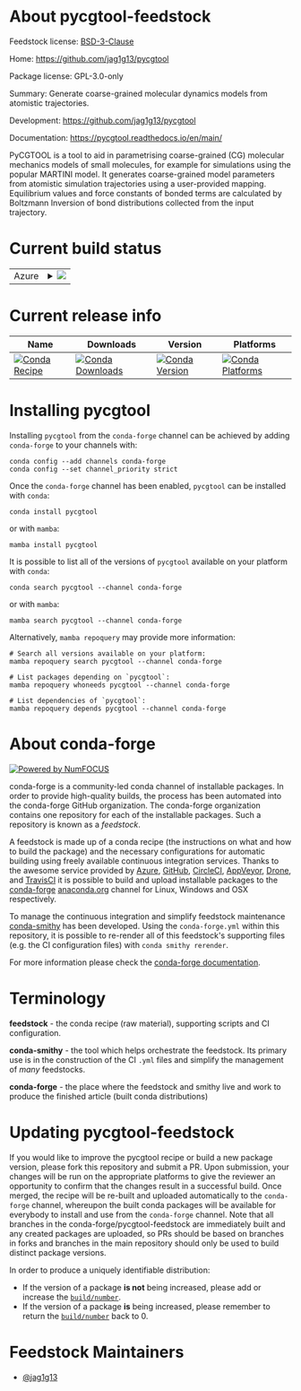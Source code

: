 About pycgtool-feedstock
========================

Feedstock license: [BSD-3-Clause](https://github.com/conda-forge/pycgtool-feedstock/blob/main/LICENSE.txt)

Home: https://github.com/jag1g13/pycgtool

Package license: GPL-3.0-only

Summary: Generate coarse-grained molecular dynamics models from atomistic trajectories.

Development: https://github.com/jag1g13/pycgtool

Documentation: https://pycgtool.readthedocs.io/en/main/

PyCGTOOL is a tool to aid in parametrising coarse-grained (CG) molecular mechanics
models of small molecules, for example for simulations using the popular MARTINI model.
It generates coarse-grained model parameters from atomistic simulation trajectories
using a user-provided mapping. Equilibrium values and force constants of bonded terms
are calculated by Boltzmann Inversion of bond distributions collected from the input trajectory.


Current build status
====================


<table>
    
  <tr>
    <td>Azure</td>
    <td>
      <details>
        <summary>
          <a href="https://dev.azure.com/conda-forge/feedstock-builds/_build/latest?definitionId=13902&branchName=main">
            <img src="https://dev.azure.com/conda-forge/feedstock-builds/_apis/build/status/pycgtool-feedstock?branchName=main">
          </a>
        </summary>
        <table>
          <thead><tr><th>Variant</th><th>Status</th></tr></thead>
          <tbody><tr>
              <td>linux_64_python3.8.____cpython</td>
              <td>
                <a href="https://dev.azure.com/conda-forge/feedstock-builds/_build/latest?definitionId=13902&branchName=main">
                  <img src="https://dev.azure.com/conda-forge/feedstock-builds/_apis/build/status/pycgtool-feedstock?branchName=main&jobName=linux&configuration=linux%20linux_64_python3.8.____cpython" alt="variant">
                </a>
              </td>
            </tr><tr>
              <td>linux_64_python3.9.____cpython</td>
              <td>
                <a href="https://dev.azure.com/conda-forge/feedstock-builds/_build/latest?definitionId=13902&branchName=main">
                  <img src="https://dev.azure.com/conda-forge/feedstock-builds/_apis/build/status/pycgtool-feedstock?branchName=main&jobName=linux&configuration=linux%20linux_64_python3.9.____cpython" alt="variant">
                </a>
              </td>
            </tr><tr>
              <td>osx_64_python3.8.____cpython</td>
              <td>
                <a href="https://dev.azure.com/conda-forge/feedstock-builds/_build/latest?definitionId=13902&branchName=main">
                  <img src="https://dev.azure.com/conda-forge/feedstock-builds/_apis/build/status/pycgtool-feedstock?branchName=main&jobName=osx&configuration=osx%20osx_64_python3.8.____cpython" alt="variant">
                </a>
              </td>
            </tr><tr>
              <td>osx_64_python3.9.____cpython</td>
              <td>
                <a href="https://dev.azure.com/conda-forge/feedstock-builds/_build/latest?definitionId=13902&branchName=main">
                  <img src="https://dev.azure.com/conda-forge/feedstock-builds/_apis/build/status/pycgtool-feedstock?branchName=main&jobName=osx&configuration=osx%20osx_64_python3.9.____cpython" alt="variant">
                </a>
              </td>
            </tr><tr>
              <td>win_64_python3.8.____cpython</td>
              <td>
                <a href="https://dev.azure.com/conda-forge/feedstock-builds/_build/latest?definitionId=13902&branchName=main">
                  <img src="https://dev.azure.com/conda-forge/feedstock-builds/_apis/build/status/pycgtool-feedstock?branchName=main&jobName=win&configuration=win%20win_64_python3.8.____cpython" alt="variant">
                </a>
              </td>
            </tr><tr>
              <td>win_64_python3.9.____cpython</td>
              <td>
                <a href="https://dev.azure.com/conda-forge/feedstock-builds/_build/latest?definitionId=13902&branchName=main">
                  <img src="https://dev.azure.com/conda-forge/feedstock-builds/_apis/build/status/pycgtool-feedstock?branchName=main&jobName=win&configuration=win%20win_64_python3.9.____cpython" alt="variant">
                </a>
              </td>
            </tr>
          </tbody>
        </table>
      </details>
    </td>
  </tr>
</table>

Current release info
====================

| Name | Downloads | Version | Platforms |
| --- | --- | --- | --- |
| [![Conda Recipe](https://img.shields.io/badge/recipe-pycgtool-green.svg)](https://anaconda.org/conda-forge/pycgtool) | [![Conda Downloads](https://img.shields.io/conda/dn/conda-forge/pycgtool.svg)](https://anaconda.org/conda-forge/pycgtool) | [![Conda Version](https://img.shields.io/conda/vn/conda-forge/pycgtool.svg)](https://anaconda.org/conda-forge/pycgtool) | [![Conda Platforms](https://img.shields.io/conda/pn/conda-forge/pycgtool.svg)](https://anaconda.org/conda-forge/pycgtool) |

Installing pycgtool
===================

Installing `pycgtool` from the `conda-forge` channel can be achieved by adding `conda-forge` to your channels with:

```
conda config --add channels conda-forge
conda config --set channel_priority strict
```

Once the `conda-forge` channel has been enabled, `pycgtool` can be installed with `conda`:

```
conda install pycgtool
```

or with `mamba`:

```
mamba install pycgtool
```

It is possible to list all of the versions of `pycgtool` available on your platform with `conda`:

```
conda search pycgtool --channel conda-forge
```

or with `mamba`:

```
mamba search pycgtool --channel conda-forge
```

Alternatively, `mamba repoquery` may provide more information:

```
# Search all versions available on your platform:
mamba repoquery search pycgtool --channel conda-forge

# List packages depending on `pycgtool`:
mamba repoquery whoneeds pycgtool --channel conda-forge

# List dependencies of `pycgtool`:
mamba repoquery depends pycgtool --channel conda-forge
```


About conda-forge
=================

[![Powered by
NumFOCUS](https://img.shields.io/badge/powered%20by-NumFOCUS-orange.svg?style=flat&colorA=E1523D&colorB=007D8A)](https://numfocus.org)

conda-forge is a community-led conda channel of installable packages.
In order to provide high-quality builds, the process has been automated into the
conda-forge GitHub organization. The conda-forge organization contains one repository
for each of the installable packages. Such a repository is known as a *feedstock*.

A feedstock is made up of a conda recipe (the instructions on what and how to build
the package) and the necessary configurations for automatic building using freely
available continuous integration services. Thanks to the awesome service provided by
[Azure](https://azure.microsoft.com/en-us/services/devops/), [GitHub](https://github.com/),
[CircleCI](https://circleci.com/), [AppVeyor](https://www.appveyor.com/),
[Drone](https://cloud.drone.io/welcome), and [TravisCI](https://travis-ci.com/)
it is possible to build and upload installable packages to the
[conda-forge](https://anaconda.org/conda-forge) [anaconda.org](https://anaconda.org/)
channel for Linux, Windows and OSX respectively.

To manage the continuous integration and simplify feedstock maintenance
[conda-smithy](https://github.com/conda-forge/conda-smithy) has been developed.
Using the ``conda-forge.yml`` within this repository, it is possible to re-render all of
this feedstock's supporting files (e.g. the CI configuration files) with ``conda smithy rerender``.

For more information please check the [conda-forge documentation](https://conda-forge.org/docs/).

Terminology
===========

**feedstock** - the conda recipe (raw material), supporting scripts and CI configuration.

**conda-smithy** - the tool which helps orchestrate the feedstock.
                   Its primary use is in the construction of the CI ``.yml`` files
                   and simplify the management of *many* feedstocks.

**conda-forge** - the place where the feedstock and smithy live and work to
                  produce the finished article (built conda distributions)


Updating pycgtool-feedstock
===========================

If you would like to improve the pycgtool recipe or build a new
package version, please fork this repository and submit a PR. Upon submission,
your changes will be run on the appropriate platforms to give the reviewer an
opportunity to confirm that the changes result in a successful build. Once
merged, the recipe will be re-built and uploaded automatically to the
`conda-forge` channel, whereupon the built conda packages will be available for
everybody to install and use from the `conda-forge` channel.
Note that all branches in the conda-forge/pycgtool-feedstock are
immediately built and any created packages are uploaded, so PRs should be based
on branches in forks and branches in the main repository should only be used to
build distinct package versions.

In order to produce a uniquely identifiable distribution:
 * If the version of a package **is not** being increased, please add or increase
   the [``build/number``](https://docs.conda.io/projects/conda-build/en/latest/resources/define-metadata.html#build-number-and-string).
 * If the version of a package **is** being increased, please remember to return
   the [``build/number``](https://docs.conda.io/projects/conda-build/en/latest/resources/define-metadata.html#build-number-and-string)
   back to 0.

Feedstock Maintainers
=====================

* [@jag1g13](https://github.com/jag1g13/)

